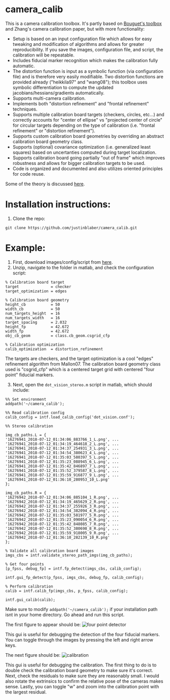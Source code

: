# camera_calib
This is a camera calibration toolbox. It's partly based on [Bouguet's toolbox](http://www.vision.caltech.edu/bouguetj/calib_doc/) and Zhang's camera calibration paper, but with more functionality:

* Setup is based on an input configuration file which allows for easy tweaking and modification of algorithms and allows for greater reproducibility. If you save the images, configuration file, and script, the calibration will be repeatable.
* Includes fiducial marker recognition which makes the calibration fully automatic.
* The distortion function is input as a symbolic function (via configuration file) and is therefore very easily modifiable. Two distortion functions are provided already ("heikkila97" and "wang08"); this toolbox uses symbolic differentiation to compute the updated jacobians/hessians/gradients automatically.
* Supports multi-camera calibration.
* Implements both "distortion refinement" and "frontal refinement" techniques.
* Supports multiple calibration board targets (checkers, circles, etc...) and correctly accounts for "center of ellipse" vs "projected center of circle" for circular targets depending on the type of calibration (i.e. "frontal refinement" or "distortion refinement").
* Supports custom calibration board geometries by overriding an abstract calibration board geometry class.
* Supports (optional) covariance optimization (i.e. generalized least squares) based on uncertanties computed during target localization.
* Supports calibration board going partially "out of frame" which improves robustness and allows for bigger calibration targets to be used.
* Code is organized and documented and also utilizes oriented principles for code reuse.

Some of the theory is discussed [here](http://justinblaber.org/camera-calibration-theory/).

# Installation instructions:
1) Clone the repo:
```
git clone https://github.com/justinblaber/camera_calib.git
```

# Example:
1. First, download images/config/script from [here](http://justinblaber.org/downloads/github/camera_calib/dot_vision_stereo.zip).
2. Unzip, navigate to the folder in matlab, and check the configuration script:
```
% Calibration board target
target              = checker
target_optimization = edges

% Calibration board geometry
height_cb           = 50
width_cb            = 50
num_targets_height  = 16
num_targets_width   = 16
target_spacing      = 2.032
height_fp           = 42.672
width_fp            = 42.672
obj_cb_geom         = class.cb_geom.csgrid_cfp

% Calibration optimization
calib_optimization  = distortion_refinement
```
The targets are checkers, and the target optimization is a cool "edges" refinement algorithm from Mallon07. The calibration board geometry class used is "csgrid_cfp" which is a centered target grid with centered "four point" fiducial markers.

3. Next, open the `dot_vision_stereo.m` script in matlab, which should include:
```
%% Set environment
addpath('~/camera_calib');

%% Read calibration config
calib_config = intf.load_calib_config('dot_vision.conf');

%% Stereo calibration

img_cb_paths.L = {
'16276941_2018-07-12_01:34:06_883766_1_L.png', ...
'16276941_2018-07-12_01:34:19_464618_2_L.png', ...
'16276941_2018-07-12_01:34:37_254931_3_L.png', ...
'16276941_2018-07-12_01:34:54_380623_4_L.png', ...
'16276941_2018-07-12_01:35:03_580397_5_L.png', ...
'16276941_2018-07-12_01:35:23_088945_6_L.png', ...
'16276941_2018-07-12_01:35:42_846897_7_L.png', ...
'16276941_2018-07-12_01:35:52_379587_8_L.png', ...
'16276941_2018-07-12_01:35:59_916877_9_L.png', ...
'16276941_2018-07-12_01:36:10_280953_10_L.png'
};

img_cb_paths.R = {
'16276942_2018-07-12_01:34:06_885104_1_R.png', ...
'16276942_2018-07-12_01:34:19_465629_2_R.png', ...
'16276942_2018-07-12_01:34:37_255926_3_R.png', ...
'16276942_2018-07-12_01:34:54_382094_4_R.png', ...
'16276942_2018-07-12_01:35:03_581977_5_R.png', ...
'16276942_2018-07-12_01:35:23_090054_6_R.png', ...
'16276942_2018-07-12_01:35:42_848085_7_R.png', ...
'16276942_2018-07-12_01:35:52_380698_8_R.png', ...
'16276942_2018-07-12_01:35:59_918005_9_R.png', ...
'16276942_2018-07-12_01:36:10_282139_10_R.png'
};

% Validate all calibration board images
imgs_cbs = intf.validate_stereo_path_imgs(img_cb_paths);

% Get four points
[p_fpss, debug_fp] = intf.fp_detect(imgs_cbs, calib_config);

intf.gui_fp_detect(p_fpss, imgs_cbs, debug_fp, calib_config);

% Perform calibration
calib = intf.calib_fp(imgs_cbs, p_fpss, calib_config);

intf.gui_calib(calib);
```
Make sure to modify `addpath('~/camera_calib');` if your installation path isnt in your home directory. Go ahead and run this script.

The first figure to appear should be:
![four point detector](https://i.imgur.com/tAv8Cxc.png)

This gui is useful for debugging the detection of the four fiducial markers. You can toggle through the images by pressing the left and right arrow keys.

The next figure should be:
![calibration](https://i.imgur.com/VM8yBbW.png)

This gui is useful for debugging the calibration. The first thing to do is to double check the calibration board geometry to make sure it's correct. Next, check the residuals to make sure they are reasonably small. I would also rotate the extrinsics to confirm the relative pose of the cameras makes sense. Lastly, you can toggle "w" and zoom into the calibration point with the largest residual.


